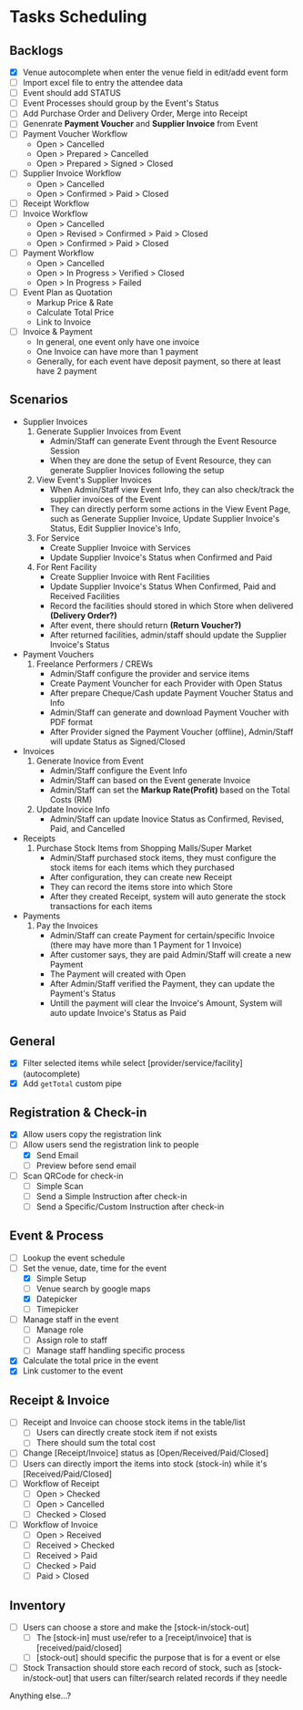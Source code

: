 # Tasks Scheduling

## Backlogs
- [x] Venue autocomplete when enter the venue field in edit/add event form
- [ ] Import excel file to entry the attendee data
- [ ] Event should add STATUS
- [ ] Event Processes should group by the Event's Status
- [ ] Add Purchase Order and Delivery Order, Merge into Receipt 
- [ ] Genenrate **Payment Voucher** and **Supplier Invoice** from Event
- [ ] Payment Voucher Workflow
    - Open > Cancelled
    - Open > Prepared > Cancelled
    - Open > Prepared > Signed > Closed
- [ ] Supplier Invoice Workflow
    - Open > Cancelled
    - Open > Confirmed > Paid > Closed
- [ ] Receipt Workflow
- [ ] Invoice Workflow
    - Open > Cancelled
    - Open > Revised > Confirmed > Paid > Closed
    - Open > Confirmed > Paid > Closed
- [ ] Payment Workflow
    - Open > Cancelled
    - Open > In Progress > Verified > Closed
    - Open > In Progress > Failed
- [ ] Event Plan as Quotation
    - Markup Price & Rate
    - Calculate Total Price
    - Link to Invoice
- [ ] Invoice & Payment
    - In general, one event only have one invoice
    - One Invoice can have more than 1 payment
    - Generally, for each event have deposit payment, so there at least have 2 payment
    
## Scenarios
- Supplier Invoices
    1. Generate Supplier Invoices from Event
        - Admin/Staff can generate Event through the Event Resource Session
        - When they are done the setup of Event Resource, they can generate Supplier Inovices following the setup
    2. View Event's Supplier Invoices
        - When Admin/Staff view Event Info, they can also check/track the supplier invoices of the Event
        - They can directly perform some actions in the View Event Page, such as Generate Supplier Invoice, Update Supplier Invoice's Status, Edit Supplier Inovice's Info, 
    3. For Service
        - Create Supplier Invoice with Services
        - Update Supplier Invoice's Status when Confirmed and Paid
    4. For Rent Facility
        - Create Supplier Invoice with Rent Facilities
        - Update Supplier Invoice's Status When Confirmed, Paid and Received Facilities
        - Record the facilities should stored in which Store when delivered **(Delivery Order?)**
        - After event, there should return **(Return Voucher?)**
        - After returned facilities, admin/staff should update the Supplier Invoice's Status
- Payment Vouchers
    1. Freelance Performers / CREWs
        - Admin/Staff configure the provider and service items
        - Create Payment Vouncher for each Provider with Open Status
        - After prepare Cheque/Cash update Payment Voucher Status and Info
        - Admin/Staff can generate and download Payment Voucher with PDF format
        - After Provider signed the Payment Voucher (offline), Admin/Staff will update Status as Signed/Closed
- Invoices
    1. Generate Inovice from Event
        - Admin/Staff configure the Event Info
        - Admin/Staff can based on the Event generate Invoice
        - Admin/Staff can set the **Markup Rate(Profit)** based on the Total Costs (RM)
    2. Update Inovice Info
        - Admin/Staff can update Inovice Status as Confirmed, Revised, Paid, and Cancelled
- Receipts
    1. Purchase Stock Items from Shopping Malls/Super Market
        - Admin/Staff purchased stock items, they must configure the stock items for each items which they purchased
        - After configuration, they can create new Receipt
        - They can record the items store into which Store
        - After they created Receipt, system will auto generate the stock transactions for each items
- Payments
    1. Pay the Invoices
        - Admin/Staff can create Payment for certain/specific Invoice (there may have more than 1 Payment for 1 Invoice)
        - After customer says, they are paid Admin/Staff will create a new Payment
        - The Payment will created with Open
        - After Admin/Staff verified the Payment, they can update the Payment's Status
        - Untill the payment will clear the Invoice's Amount, System will auto update Invoice's Status as Paid

## General
- [x] Filter selected items while select [provider/service/facility] (autocomplete)
- [x] Add `getTotal` custom pipe

## Registration & Check-in
- [x] Allow users copy the registration link
- [ ] Allow users send the registration link to people
  - [x] Send Email
  - [ ] Preview before send email
- [ ] Scan QRCode for check-in
  - [ ] Simple Scan
  - [ ] Send a Simple Instruction after check-in
  - [ ] Send a Specific/Custom Instruction after check-in
  
## Event & Process
- [ ] Lookup the event schedule
- [ ] Set the venue, date, time for the event
  - [x] Simple Setup
  - [ ] Venue search by google maps
  - [x] Datepicker
  - [ ] Timepicker
- [ ] Manage staff in the event
  - [ ] Manage role
  - [ ] Assign role to staff
  - [ ] Manage staff handling specific process
- [x] Calculate the total price in the event
- [x] Link customer to the event

## Receipt & Invoice
- [ ] Receipt and Invoice can choose stock items in the table/list
  - [ ] Users can directly create stock item if not exists
  - [ ] There should sum the total cost
- [ ] Change [Receipt/Invoice] status as [Open/Received/Paid/Closed]
- [ ] Users can directly import the items into stock (stock-in) while it's [Received/Paid/Closed]
- [ ] Workflow of Receipt
  - [ ] Open > Checked
  - [ ] Open > Cancelled
  - [ ] Checked > Closed
- [ ] Workflow of Invoice
  - [ ] Open > Received
  - [ ] Received > Checked
  - [ ] Received > Paid
  - [ ] Checked > Paid
  - [ ] Paid > Closed

## Inventory
- [ ] Users can choose a store and make the [stock-in/stock-out]
  - [ ] The [stock-in] must use/refer to a [receipt/invoice] that is [received/paid/closed]
  - [ ] [stock-out] should specific the purpose that is for a event or else
- [ ] Stock Transaction should store each record of stock, such as [stock-in/stock-out] that users can filter/search related records if they needle

Anything else...?
